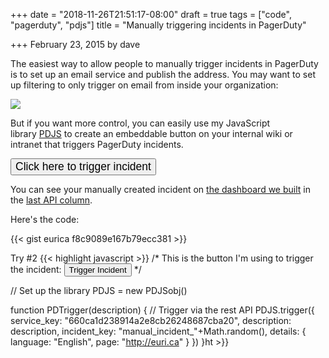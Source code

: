 +++
date = "2018-11-26T21:51:17-08:00"
draft = true
tags = ["code", "pagerduty", "pdjs"]
title = "Manually triggering incidents in PagerDuty"

+++
February 23, 2015 by dave

The easiest way to allow people to manually trigger incidents in PagerDuty is to set up an email service and publish the address. You may want to set up filtering to only trigger on email from inside your organization:

![](/uploads/Internal_testing_-_PagerDuty-1024x427.png)

But if you want more control, you can easily use my JavaScript library [PDJS](https://github.com/eurica/pdjs) to create an embeddable button on your internal wiki or intranet that triggers PagerDuty incidents.

<input type="button" onclick="PDTrigger(prompt('Incident Description'))" value="Click here to trigger incident" style="font-size: 125%;">
<script type="170e2cfbfe0dae3d6f2984b6-text/javascript" src="http://eurica.github.io/pdjs/js/pdjs.js"></script><script type="170e2cfbfe0dae3d6f2984b6-text/javascript">$=jQuery; PDJS = new PDJSobj();function PDTrigger(description) {PDJS.trigger({service_key: "660ca1d238914a2e8cb26248687cba20",description: description,incident_key: "manual_incident_"+Math.random(),details: {language: "English",page: "http://euri.ca"}});alert("Creating PagerDuty alert");window.open("http://euri.ca/files/dashboard/dashboard.html")}</script>

You can see your manually created incident on [the dashboard we built](http://euri.ca/files/dashboard/dashboard.html) in the [last API column](http://euri.ca/2014/ask-a-pagerduty-api-expert-1-dashboards/index.html).

Here's the code:

{{< gist eurica f8c9089e167b79ecc381 >}}

Try #2
{{< highlight javascript >}}
/* This is the button I'm using to trigger the incident:
<input type="button" onclick="PDTrigger(prompt('Incident Description'))" value="Trigger Incident">
*/

// Set up the library
PDJS = new PDJSobj()

function PDTrigger(description) {
    // Trigger via the rest API
    PDJS.trigger({
        service_key: "660ca1d238914a2e8cb26248687cba20",
        description: description,
        incident_key: "manual_incident_"+Math.random(),
        details: {
            language: "English",
            page: "http://euri.ca"
        }
    })
}ht >}}
